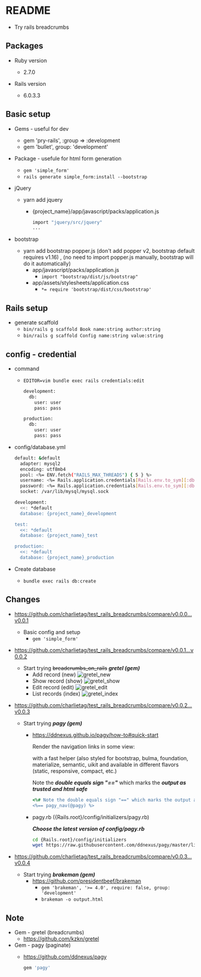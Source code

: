 # README
* Try rails breadcrumbs

## Packages

* Ruby version
  * 2.7.0

* Rails version
  * 6.0.3.3

## Basic setup
* Gems - useful for dev
  * gem 'pry-rails', :group => :development
  * gem 'bullet', group: 'development'

* Package - usefule for html form generation
  * `gem 'simple_form'`
  * `rails generate simple_form:install --bootstrap`

* jQuery
  * yarn add jquery
    * {project_name}/app/javascript/packs/application.js

      ```bash
      import "jquery/src/jquery"
      ...
      ```

* bootstrap
  * yarn add bootstrap popper.js (don't add popper v2, bootstrap default requires v1.16) , (no need to import popper.js manually, bootstrap will do it automatically)
    * app/javascript/packs/application.js
      * `import "bootstrap/dist/js/bootstrap"`
    * app/assets/stylesheets/application.css
      * `*= require 'bootstrap/dist/css/bootstrap'`

## Rails setup

* generate scaffold
  * `bin/rails g scaffold Book name:string author:string`
  * `bin/rails g scaffold Config name:string value:string`


## config - credential

* command
  * `EDITOR=vim bundle exec rails credentials:edit`

    ```bash
    development:
      db:
        user: user
        pass: pass

    production:
      db:
        user: user
        pass: pass
    ```

* config/database.yml

  ```bash
  default: &default
    adapter: mysql2
    encoding: utf8mb4
    pool: <%= ENV.fetch("RAILS_MAX_THREADS") { 5 } %>
    username: <%= Rails.application.credentials[Rails.env.to_sym][:db][:user] %>
    password: <%= Rails.application.credentials[Rails.env.to_sym][:db][:pass] %>
    socket: /var/lib/mysql/mysql.sock

  development:
    <<: *default
    database: {project_name}_development

  test:
    <<: *default
    database: {project_name}_test

  production:
    <<: *default
    database: {project_name}_production
  ```

* Create database
  * `bundle exec rails db:create`

## Changes
* https://github.com/charlietag/test_rails_breadcrumbs/compare/v0.0.0...v0.0.1
  * Basic config and setup
    * `gem 'simple_form'`

* https://github.com/charlietag/test_rails_breadcrumbs/compare/v0.0.1...v0.0.2
  * Start trying ~~breadcrumbs_on_rails~~ ***gretel (gem)***
    * Add record (new)
      ![gretel_new](/screenshots/gretel_new.png)
    * Show record (show)
      ![gretel_show](/screenshots/gretel_show.png)
    * Edit record (edit)
      ![gretel_edit](/screenshots/gretel_edit.png)
    * List records (index)
      ![gretel_index](/screenshots/gretel_index.png)

* https://github.com/charlietag/test_rails_breadcrumbs/compare/v0.0.2...v0.0.3
  * Start trying ***pagy (gem)***
    * https://ddnexus.github.io/pagy/how-to#quick-start

      Render the navigation links in some view:

      with a fast helper (also styled for bootstrap, bulma, foundation, materialize, semantic, uikit and available in different flavors (static, responsive, compact, etc.)

      Note the ***double equals sign "=="*** which marks the ***output as trusted and html safe***

      ```ruby
      <%# Note the double equals sign "==" which marks the output as trusted and html safe: %>
      <%== pagy_nav(@pagy) %>
      ```

    * pagy.rb ({Rails.root}/config/initializers/pagy.rb)

      ***Choose the latest version of config/pagy.rb***

      ```bash
      cd {Rails.root}/config/initializers
      wget https://raw.githubusercontent.com/ddnexus/pagy/master/lib/config/pagy.rb
      ```

* https://github.com/charlietag/test_rails_breadcrumbs/compare/v0.0.3...v0.0.4
  * Start trying ***brakeman (gem)***
    * https://github.com/presidentbeef/brakeman
      * `gem 'brakeman', '>= 4.0', require: false, group: 'development'`
      * `brakeman -o output.html`

## Note
* Gem - gretel (breadcrumbs)
  * https://github.com/kzkn/gretel
* Gem - pagy (paginate)
  * https://github.com/ddnexus/pagy

    ```ruby
    gem 'pagy'
    ```

